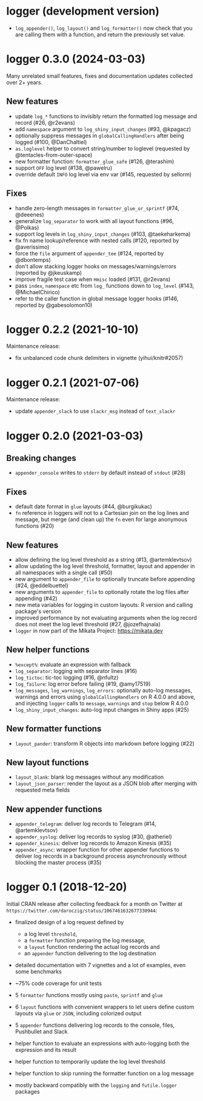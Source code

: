 # logger (development version)

* `log_appender()`, `log_layout()` and `log_formatter()` now check that you are calling them with a function, and return the previously set value.

# logger 0.3.0 (2024-03-03)

Many unrelated small features, fixes and documentation updates collected over 2+ years.

## New features

* update `log_*` functions to invisibly return the formatted log message and record (#26, @r2evans)
* add `namespace` argument to `log_shiny_input_changes` (#93, @kpagacz)
* optionally suppress messages in `globalCallingHandlers` after being logged (#100, @DanChaltiel)
* `as.loglevel` helper to convert string/number to loglevel (requested by @tentacles-from-outer-space)
* new formatter function: `formatter_glue_safe` (#126, @terashim)
* support `OFF` log level (#138, @pawelru)
* override default `INFO` log level via env var (#145, requested by sellorm)

## Fixes

* handle zero-length messages in `formatter_glue_or_sprintf` (#74, @deeenes)
* generalize `log_separator` to work with all layout functions (#96, @Polkas)
* support log levels in `log_shiny_input_changes` (#103, @taekeharkema)
* fix fn name lookup/reference with nested calls (#120, reported by @averissimo)
* force the `file` argument of `appender_tee` (#124, reported by @dbontemps)
* don't allow stacking logger hooks on messages/warnings/errors (reported by @jkeuskamp)
* improve fragile test case when `Hmisc` loaded (#131, @r2evans)
* pass `index`, `namespace` etc from `log_` functions down to `log_level` (#143, @MichaelChirico)
* refer to the caller function in global message logger hooks (#146, reported by @gabesolomon10)

# logger 0.2.2 (2021-10-10)

Maintenance release:

* fix unbalanced code chunk delimiters in vignette (yihui/knitr#2057)

# logger 0.2.1 (2021-07-06)

Maintenance release:

* update `appender_slack` to use `slackr_msg` instead of `text_slackr`

# logger 0.2.0 (2021-03-03)

## Breaking changes

* `appender_console` writes to `stderr` by default instead of `stdout` (#28)

## Fixes

* default date format in `glue` layouts (#44, @burgikukac)
* `fn` reference in loggers will not to a Cartesian join on the log lines and message, but merge (and clean up) the `fn` even for large anonymous functions (#20)

## New features

* allow defining the log level threshold as a string (#13, @artemklevtsov)
* allow updating the log level threshold, formatter, layout and appender in all namespaces with a single call (#50)
* new argument to `appender_file` to optionally truncate before appending (#24, @eddelbuettel)
* new arguments to `appender_file` to optionally rotate the log files after appending (#42)
* new meta variables for logging in custom layouts: R version and calling package's version
* improved performance by not evaluating arguments when the log record does not meet the log level threshold (#27, @jozefhajnala)
* `logger` in now part of the Mikata Project: https://mikata.dev

## New helper functions

* `%except%`: evaluate an expression with fallback
* `log_separator`: logging with separator lines (#16)
* `log_tictoc`: tic-toc logging (#16, @nfultz)
* `log_failure`: log error before failing (#19, @amy17519)
* `log_messages`, `log_warnings`, `log_errors`: optionally auto-log messages, warnings and errors using `globalCallingHandlers` on R 4.0.0 and above, and injecting `logger` calls to `message`, `warnings` and `stop` below R 4.0.0
* `log_shiny_input_changes`: auto-log input changes in Shiny apps (#25)

## New formatter functions

* `layout_pander`: transform R objects into markdown before logging (#22)

## New layout functions

* `layout_blank`: blank log messages without any modification
* `layout_json_parser`: render the layout as a JSON blob after merging with requested meta fields

## New appender functions

* `appender_telegram`: deliver log records to Telegram (#14, @artemklevtsov)
* `appender_syslog`: deliver log records to syslog (#30, @atheriel)
* `appender_kinesis`: deliver log records to Amazon Kinesis (#35)
* `appender_async`: wrapper function for other appender functions to deliver log records in a background process asynchronously without blocking the master process (#35)

# logger 0.1 (2018-12-20)

Initial CRAN release after collecting feedback for a month on Twitter at `https://twitter.com/daroczig/status/1067461632677330944`:

* finalized design of a log request defined by

    * a log level `threshold`,
    * a `formatter` function preparing the log message,
    * a `layout` function rendering the actual log records and
    * an `appender` function delivering to the log destination

* detailed documentation with 7 vignettes and a lot of examples, even some benchmarks
* ~75% code coverage for unit tests
* 5 `formatter` functions mostly using `paste`, `sprintf` and `glue`
* 6 `layout` functions with convenient wrappers to let users define custom layouts via `glue` or `JSON`, including colorized output
* 5 `appender` functions delivering log records to the console, files, Pushbullet and Slack
* helper function to evaluate an expressions with auto-logging both the expression and its result
* helper function to temporarily update the log level threshold
* helper function to skip running the formatter function on a log message
* mostly backward compatibly with the `logging` and `futile.logger` packages
